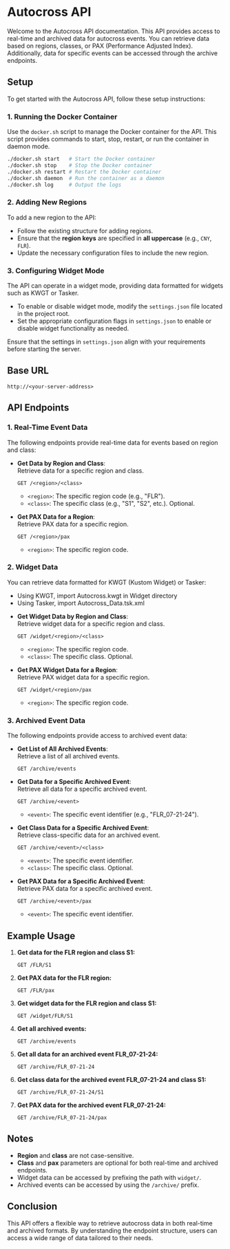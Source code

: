 # Autocross API

Welcome to the Autocross API documentation. This API provides access to real-time and archived data for autocross events. You can retrieve data based on regions, classes, or PAX (Performance Adjusted Index). Additionally, data for specific events can be accessed through the archive endpoints.

## Setup

To get started with the Autocross API, follow these setup instructions:

### 1. Running the Docker Container

Use the `docker.sh` script to manage the Docker container for the API. This script provides commands to start, stop, restart, or run the container in daemon mode.

```bash
./docker.sh start   # Start the Docker container
./docker.sh stop    # Stop the Docker container
./docker.sh restart # Restart the Docker container
./docker.sh daemon  # Run the container as a daemon
./docker.sh log     # Output the logs
```

### 2. Adding New Regions

To add a new region to the API:

- Follow the existing structure for adding regions.
- Ensure that the **region keys** are specified in **all uppercase** (e.g., `CNY`, `FLR`).
- Update the necessary configuration files to include the new region.

### 3. Configuring Widget Mode

The API can operate in a widget mode, providing data formatted for widgets such as KWGT or Tasker. 

- To enable or disable widget mode, modify the `settings.json` file located in the project root.
- Set the appropriate configuration flags in `settings.json` to enable or disable widget functionality as needed.

Ensure that the settings in `settings.json` align with your requirements before starting the server.

## Base URL

```
http://<your-server-address>
```

## API Endpoints

### 1. Real-Time Event Data

The following endpoints provide real-time data for events based on region and class:

- **Get Data by Region and Class**:  
  Retrieve data for a specific region and class.
  ```
  GET /<region>/<class>
  ```
  - `<region>`: The specific region code (e.g., "FLR").
  - `<class>`: The specific class (e.g., "S1", "S2", etc.). Optional.

- **Get PAX Data for a Region**:  
  Retrieve PAX data for a specific region.
  ```
  GET /<region>/pax
  ```
  - `<region>`: The specific region code.

### 2. Widget Data

You can retrieve data formatted for KWGT (Kustom Widget) or Tasker:
* Using KWGT, import Autocross.kwgt in Widget directory
* Using Tasker, import Autocross_Data.tsk.xml

- **Get Widget Data by Region and Class**:  
  Retrieve widget data for a specific region and class.
  ```
  GET /widget/<region>/<class>
  ```
  - `<region>`: The specific region code.
  - `<class>`: The specific class. Optional.

- **Get PAX Widget Data for a Region**:  
  Retrieve PAX widget data for a specific region.
  ```
  GET /widget/<region>/pax
  ```
  - `<region>`: The specific region code.

### 3. Archived Event Data

The following endpoints provide access to archived event data:

- **Get List of All Archived Events**:  
  Retrieve a list of all archived events.
  ```
  GET /archive/events
  ```

- **Get Data for a Specific Archived Event**:  
  Retrieve all data for a specific archived event.
  ```
  GET /archive/<event>
  ```
  - `<event>`: The specific event identifier (e.g., "FLR_07-21-24").

- **Get Class Data for a Specific Archived Event**:  
  Retrieve class-specific data for an archived event.
  ```
  GET /archive/<event>/<class>
  ```
  - `<event>`: The specific event identifier.
  - `<class>`: The specific class. Optional.

- **Get PAX Data for a Specific Archived Event**:  
  Retrieve PAX data for a specific archived event.
  ```
  GET /archive/<event>/pax
  ```
  - `<event>`: The specific event identifier.

## Example Usage

1. **Get data for the FLR region and class S1:**
   ```
   GET /FLR/S1
   ```

2. **Get PAX data for the FLR region:**
   ```
   GET /FLR/pax
   ```

3. **Get widget data for the FLR region and class S1:**
   ```
   GET /widget/FLR/S1
   ```

4. **Get all archived events:**
   ```
   GET /archive/events
   ```

5. **Get all data for an archived event FLR_07-21-24:**
   ```
   GET /archive/FLR_07-21-24
   ```

6. **Get class data for the archived event FLR_07-21-24 and class S1:**
   ```
   GET /archive/FLR_07-21-24/S1
   ```

7. **Get PAX data for the archived event FLR_07-21-24:**
   ```
   GET /archive/FLR_07-21-24/pax
   ```

## Notes

- **Region** and **class** are not case-sensitive.
- **Class** and **pax** parameters are optional for both real-time and archived endpoints.
- Widget data can be accessed by prefixing the path with `widget/`.
- Archived events can be accessed by using the `/archive/` prefix.

## Conclusion

This API offers a flexible way to retrieve autocross data in both real-time and archived formats. By understanding the endpoint structure, users can access a wide range of data tailored to their needs.
